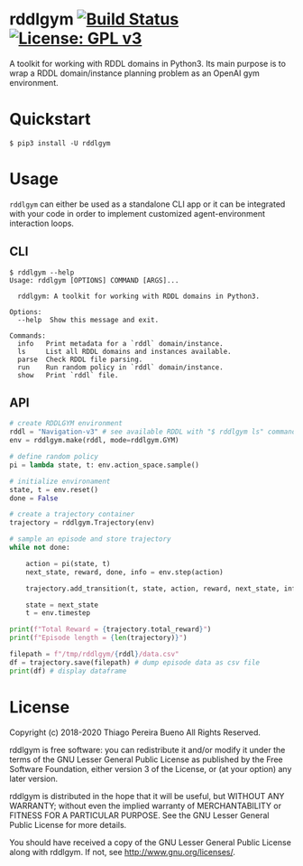 # rddlgym [![Build Status](https://travis-ci.org/thiagopbueno/rddlgym.svg?branch=master)](https://travis-ci.org/thiagopbueno/rddlgym) [![License: GPL v3](https://img.shields.io/badge/License-GPL%20v3-blue.svg)](https://github.com/thiagopbueno/rddlgym/blob/master/LICENSE)


A toolkit for working with RDDL domains in Python3. Its main purpose is to wrap a RDDL domain/instance planning problem as an OpenAI gym environment.

# Quickstart

```text
$ pip3 install -U rddlgym
```

# Usage

`rddlgym` can either be used as a standalone CLI app or it can be integrated with your code in order to implement customized agent-environment interaction loops.

## CLI

```text
$ rddlgym --help
Usage: rddlgym [OPTIONS] COMMAND [ARGS]...

  rddlgym: A toolkit for working with RDDL domains in Python3.

Options:
  --help  Show this message and exit.

Commands:
  info   Print metadata for a `rddl` domain/instance.
  ls     List all RDDL domains and instances available.
  parse  Check RDDL file parsing.
  run    Run random policy in `rddl` domain/instance.
  show   Print `rddl` file.
```

## API

```python
# create RDDLGYM environment
rddl = "Navigation-v3" # see available RDDL with "$ rddlgym ls" command
env = rddlgym.make(rddl, mode=rddlgym.GYM)

# define random policy
pi = lambda state, t: env.action_space.sample()

# initialize environament
state, t = env.reset()
done = False

# create a trajectory container
trajectory = rddlgym.Trajectory(env)

# sample an episode and store trajectory
while not done:

    action = pi(state, t)
    next_state, reward, done, info = env.step(action)

    trajectory.add_transition(t, state, action, reward, next_state, info, done)

    state = next_state
    t = env.timestep

print(f"Total Reward = {trajectory.total_reward}")
print(f"Episode length = {len(trajectory)}")

filepath = f"/tmp/rddlgym/{rddl}/data.csv"
df = trajectory.save(filepath) # dump episode data as csv file
print(df) # display dataframe
```

# License

Copyright (c) 2018-2020 Thiago Pereira Bueno All Rights Reserved.

rddlgym is free software: you can redistribute it and/or modify it
under the terms of the GNU Lesser General Public License as published by
the Free Software Foundation, either version 3 of the License, or (at
your option) any later version.

rddlgym is distributed in the hope that it will be useful, but
WITHOUT ANY WARRANTY; without even the implied warranty of
MERCHANTABILITY or FITNESS FOR A PARTICULAR PURPOSE. See the GNU Lesser
General Public License for more details.

You should have received a copy of the GNU Lesser General Public License
along with rddlgym. If not, see http://www.gnu.org/licenses/.
